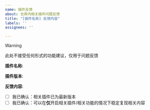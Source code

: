 ```yaml
---
name: 插件反馈
about: 仓库内相关插件问题反馈
title: "[插件名称] 反馈内容"
labels: ''
assignees: ''

---
```


> [!WARNING]
>
> 此处不接受任何形式的功能建议，仅用于问题反馈

**插件名称**: 

**插件版本**: 

**反馈内容**: 





- [ ] 我已确认：相关插件已为最新版本
- [ ] 我已确认：可以在**仅**开启相关插件/相关功能的情况下稳定复现相关内容
